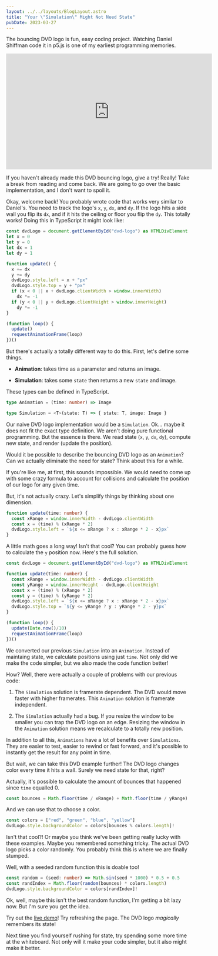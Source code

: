 ```yaml
---
layout: ../../layouts/BlogLayout.astro
title: "Your \"Simulation\" Might Not Need State"
pubDate: 2023-03-27
---
```


The bouncing DVD logo is fun, easy coding project. Watching Daniel Shiffman code it in p5.js is one of my earliest programming memories.

<iframe width="560" height="315" src="https://www.youtube.com/embed/0j86zuqqTlQ" title="YouTube video player" frameborder="0" allow="accelerometer; autoplay; clipboard-write; encrypted-media; gyroscope; picture-in-picture; web-share" allowfullscreen></iframe>

If you haven't already made this DVD bouncing logo, give a try! Really! Take a break from reading and come back. We are going to go over the basic implementation, and I don't want to spoil it.

Okay, welcome back! You probably wrote code that works very similar to Daniel's. You need to track the logo's `x`, `y`, `dx`, and `dy`. If the logo hits a side wall you flip its `dx`, and if it hits the ceiling or floor you flip the `dy`. This totally works! Doing this in TypeScript it might look like:

```ts
const dvdLogo = document.getElementById("dvd-logo") as HTMLDivElement
let x = 0
let y = 0
let dx = 1
let dy = 1

function update() {
  x += dx
  y += dy
  dvdLogo.style.left = x + "px"
  dvdLogo.style.top = y + "px"
  if (x < 0 || x + dvdLogo.clientWidth > window.innerWidth) 
    dx *= -1
  if (y < 0 || y + dvdLogo.clientHeight > window.innerHeight) 
    dy *= -1
}

(function loop() {
  update()
  requestAnimationFrame(loop)
})()
```

But there's actually a totally different way to do this. First, let's define some things.

* **Animation**: takes time as a parameter and returns an image.

* **Simulation**: takes some `state` then returns a new `state` and image.

These types can be defined in TypeScript.

```ts
type Animation = (time: number) => Image

type Simulation = <T>(state: T) => { state: T, image: Image }
```

Our naive DVD logo implementation would be a `Simulation`. Ok... maybe it does not fit the exact type definition. We aren't doing pure functional programming. But the essence is there. We read state (`x`, `y`, `dx`, `dy`), compute new state, and render (update the position).

Would it be possible to describe the bouncing DVD logo as an `Animation`? Can we actually eliminate the need for state? Think about this for a while.

If you're like me, at first, this sounds impossible. We would need to come up with some crazy formula to account for collisions and calculate the position of our logo for any given time.

But, it's not actually crazy. Let's simplify things by thinking about one dimension.

```ts
function update(time: number) {
  const xRange = window.innerWidth - dvdLogo.clientWidth
  const x = (time) % (xRange * 2)
  dvdLogo.style.left = `${x <= xRange ? x : xRange * 2 - x}px`
}
```

A little math goes a long way! Isn't that cool? You can probably guess how to calculate the `y` position now. Here's the full solution.

```ts
const dvdLogo = document.getElementById("dvd-logo") as HTMLDivElement

function update(time: number) {
  const xRange = window.innerWidth - dvdLogo.clientWidth
  const yRange = window.innerHeight - dvdLogo.clientHeight
  const x = (time) % (xRange * 2)
  const y = (time) % (yRange * 2)
  dvdLogo.style.left = `${x <= xRange ? x : xRange * 2 - x}px`
  dvdLogo.style.top = `${y <= yRange ? y : yRange * 2 - y}px`
}

(function loop() {
  update(Date.now()/10)
  requestAnimationFrame(loop)
})()
```

We converted our previous `Simulation` into an `Animation`. Instead of maintaing state, we calculate positions using just `time`. Not only did we make the code simpler, but we also made the code function better!

How? Well, there were actually a couple of problems with our previous code:

1. The `Simulation` solution is framerate dependent. The DVD would move faster with higher framerates. This `Animation` solution is framerate independent.

2. The `Simulation` actually had a bug. If you resize the window to be smaller you can trap the DVD logo on an edge. Resizing the window in the `Animation` solution means we recalculate to a totally new position.

In addition to all this, `Animations` have a lot of benefits over `Simulations`. They are easier to test, easier to rewind or fast forward, and it's possible to instantly get the result for any point in time.

But wait, we can take this DVD example further! The DVD logo changes color every time it hits a wall. Surely we need state for that, right?

Actually, it's possible to calculate the amount of bounces that happened since `time` equalled 0.

```ts
const bounces = Math.floor(time / xRange) + Math.floor(time / yRange)
```

And we can use that to choose a color.

```ts
const colors = ["red", "green", "blue", "yellow"]
dvdLogo.style.backgroundColor = colors[bounces % colors.length]!
```

Isn't that cool?! Or maybe you think we've been getting really lucky with these examples. Maybe you remembered something tricky. The actual DVD logo picks a color randomly. You probably think this is where we are finally stumped.

Well, with a seeded random function this is doable too!

```ts
const random = (seed: number) => Math.sin(seed * 1000) * 0.5 + 0.5
const randIndex = Math.floor(random(bounces) * colors.length)
dvdLogo.style.backgroundColor = colors[randIndex]!
```

Ok, well, maybe this isn't the best random function, I'm getting a bit lazy now. But I'm sure you get the idea.

Try out the [live demo](/dvd-logo)! Try refreshing the page. The DVD logo *magically* remembers its state!

Next time you find yourself rushing for state, try spending some more time at the whiteboard. Not only will it make your code simpler, but it also might make it better.



